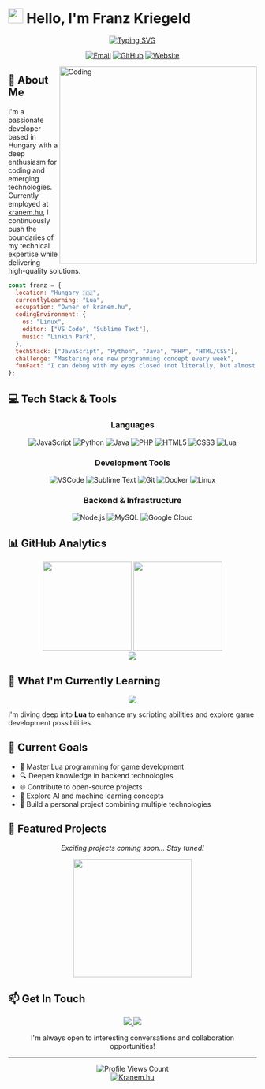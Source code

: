 # <img src="https://media.giphy.com/media/hvRJCLFzcasrR4ia7z/giphy.gif" width="30px"> Hello, I'm Franz Kriegeld

<div align="center">
  <a href="https://git.io/typing-svg"><img src="https://readme-typing-svg.herokuapp.com?font=Fira+Code&pause=1000&color=0A84FF&center=true&vCenter=true&random=false&width=435&lines=Developer+%7C+Problem+Solver;JS+%2F+Python+%2F+Java+Enthusiast;Always+learning+new+technologies;Turning+caffeine+into+code" alt="Typing SVG" /></a>
</div>

<p align="center">
  <a href="mailto:hello@bencebakos.hu"><img src="https://img.shields.io/badge/Email-hello%40bencebakos.hu-EA4335?style=for-the-badge&logo=gmail&logoColor=white" alt="Email" /></a>
  <a href="https://github.com/FranzKriegeld0345"><img src="https://img.shields.io/badge/GitHub-FranzKriegeld0345-181717?style=for-the-badge&logo=github&logoColor=white" alt="GitHub" /></a>
  <a href="https://kranem.hu"><img src="https://img.shields.io/badge/Working_At-kranem.hu-0078D7?style=for-the-badge&logo=internetexplorer&logoColor=white" alt="Website" /></a>
</p>

<img align="right" alt="Coding" width="400" src="https://raw.githubusercontent.com/abhisheknaiidu/abhisheknaiidu/master/code.gif">

## 🚀 About Me

I'm a passionate developer based in Hungary with a deep enthusiasm for coding and emerging technologies. Currently employed at [kranem.hu](https://kranem.hu), I continuously push the boundaries of my technical expertise while delivering high-quality solutions.

```javascript
const franz = {
  location: "Hungary 🇭🇺",
  currentlyLearning: "Lua",
  occupation: "Owner of kranem.hu",
  codingEnvironment: {
    os: "Linux",
    editor: ["VS Code", "Sublime Text"],
    music: "Linkin Park",
  },
  techStack: ["JavaScript", "Python", "Java", "PHP", "HTML/CSS"],
  challenge: "Mastering one new programming concept every week",
  funFact: "I can debug with my eyes closed (not literally, but almost!)"
};
```

## 💻 Tech Stack & Tools

<div align="center">
  
### Languages
![JavaScript](https://img.shields.io/badge/JavaScript-F7DF1E?style=for-the-badge&logo=javascript&logoColor=black)
![Python](https://img.shields.io/badge/Python-3776AB?style=for-the-badge&logo=python&logoColor=white)
![Java](https://img.shields.io/badge/Java-ED8B00?style=for-the-badge&logo=openjdk&logoColor=white)
![PHP](https://img.shields.io/badge/PHP-777BB4?style=for-the-badge&logo=php&logoColor=white)
![HTML5](https://img.shields.io/badge/HTML5-E34F26?style=for-the-badge&logo=html5&logoColor=white)
![CSS3](https://img.shields.io/badge/CSS3-1572B6?style=for-the-badge&logo=css3&logoColor=white)
![Lua](https://img.shields.io/badge/Lua-2C2D72?style=for-the-badge&logo=lua&logoColor=white)

### Development Tools
![VSCode](https://img.shields.io/badge/VS_Code-0078D4?style=for-the-badge&logo=visual%20studio%20code&logoColor=white)
![Sublime Text](https://img.shields.io/badge/Sublime_Text-FF9800?style=for-the-badge&logo=sublime-text&logoColor=white)
![Git](https://img.shields.io/badge/Git-F05032?style=for-the-badge&logo=git&logoColor=white)
![Docker](https://img.shields.io/badge/Docker-2CA5E0?style=for-the-badge&logo=docker&logoColor=white)
![Linux](https://img.shields.io/badge/Linux-FCC624?style=for-the-badge&logo=linux&logoColor=black)

### Backend & Infrastructure
![Node.js](https://img.shields.io/badge/Node.js-339933?style=for-the-badge&logo=nodedotjs&logoColor=white)
![MySQL](https://img.shields.io/badge/MySQL-4479A1?style=for-the-badge&logo=mysql&logoColor=white)
![Google Cloud](https://img.shields.io/badge/Google_Cloud-4285F4?style=for-the-badge&logo=google-cloud&logoColor=white)

</div>

## 📊 GitHub Analytics

<div align="center">
  <img height="180em" src="https://github-readme-stats.vercel.app/api?username=FranzKriegeld0345&show_icons=true&theme=radical&count_private=true&include_all_commits=true&border_radius=8" />
  <img height="180em" src="https://github-readme-stats.vercel.app/api/top-langs/?username=FranzKriegeld0345&layout=compact&langs_count=8&theme=radical&border_radius=8" />
</div>

<div align="center">
  <img src="https://github-profile-trophy.vercel.app/?username=FranzKriegeld0345&theme=radical&no-frame=true&margin-w=15&margin-h=15&column=7" />
</div>

## 🌱 What I'm Currently Learning

<div align="center">
  <img src="https://img.shields.io/badge/Lua-2C2D72?style=for-the-badge&logo=lua&logoColor=white" />
</div>

I'm diving deep into **Lua** to enhance my scripting abilities and explore game development possibilities.

## 🚀 Current Goals

- 📘 Master Lua programming for game development
- 🔍 Deepen knowledge in backend technologies
- 🌐 Contribute to open-source projects
- 🧠 Explore AI and machine learning concepts
- 📱 Build a personal project combining multiple technologies

## 📂 Featured Projects

<div align="center">
  
  *Exciting projects coming soon... Stay tuned!*
  
  <img src="https://raw.githubusercontent.com/ShahriarShafin/ShahriarShafin/main/Assets/workbench.gif" width="240" />
</div>

## 📫 Get In Touch

<div align="center">
  <a href="mailto:hello@bencebakos.hu">
    <img src="https://img.shields.io/badge/Email-hello%40bencebakos.hu-D14836?style=for-the-badge&logo=gmail&logoColor=white" />
  </a>
  <a href="https://github.com/FranzKriegeld0345">
    <img src="https://img.shields.io/badge/GitHub-FranzKriegeld0345-181717?style=for-the-badge&logo=github&logoColor=white" />
  </a>
  <p>I'm always open to interesting conversations and collaboration opportunities!</p>
</div>

---

<div align="center">
  <img src="https://komarev.com/ghpvc/?username=FranzKriegeld0345&style=for-the-badge&color=blueviolet" alt="Profile Views Count" />
</div>

<div align="center">
  <a href="https://kranem.hu" target="_blank">
    <img src="https://img.shields.io/badge/Proud_to_work_at-kranem.hu-0078D7?style=for-the-badge&logo=firefox&logoColor=white" alt="Kranem.hu" />
  </a>
</div>
